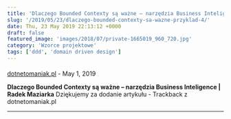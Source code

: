 ```yaml
---
title: 'Dlaczego Bounded Contexty są ważne – narzędzia Business Inteligence'
slug: '/2019/05/23/dlaczego-bounded-contexty-sa-wazne-przyklad-4/'
date: Thu, 23 May 2019 22:13:12 +0000
draft: false
featured_image: 'images/2018/07/private-1665019_960_720.jpg'
category: 'Wzorce projektowe'
tags: ['ddd', 'domain driven design']
---
```



#### 
[dotnetomaniak.pl](https://dotnetomaniak.pl/Dlaczego-Bounded-Contexty-sa-wazne-narzedzia-Business-Inteligence-Radek-Maziarka "") - <time datetime="2019-05-27 09:06:37">May 1, 2019</time>

**Dlaczego Bounded Contexty są ważne – narzędzia Business Inteligence | Radek Maziarka** Dziękujemy za dodanie artykułu - Trackback z dotnetomaniak.pl
<hr />
